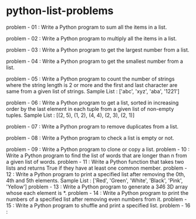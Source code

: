 # python-list-problems

problem - 01 : Write a Python program to sum all the items in a list.

problem - 02 : Write a Python program to multiply all the items in a list.

problem - 03 : Write a Python program to get the largest number from a list.

problem - 04 : Write a Python program to get the smallest number from a list.

problem - 05 : Write a Python program to count the number of strings where the string length
               is 2 or more and the first and last character are same from a given list of                    strings.
               Sample List : ['abc', 'xyz', 'aba', '1221']

problem - 06 : Write a Python program to get a list, sorted in increasing order by the last
element in each tuple from a given list of non-empty tuples.
Sample List : [(2, 5), (1, 2), (4, 4), (2, 3), (2, 1)]

problem - 07 : Write a Python program to remove duplicates from a list.

problem - 08 : Write a Python program to check a list is empty or not.

problem - 09 : Write a Python program to clone or copy a list.
problem - 10 : Write a Python program to find the list of words that are longer than n from a
given list of words.
problem - 11 : Write a Python function that takes two lists and returns True if they have at
least one common member.
problem - 12 : Write a Python program to print a specified list after removing the 0th, 4th and
5th elements.
Sample List : ['Red', 'Green', 'White', 'Black', 'Pink', 'Yellow']
problem - 13 : Write a Python program to generate a 3*4*6 3D array whose each element is
*.
problem - 14 : Write a Python program to print the numbers of a specified list after removing
even numbers from it.
problem - 15 : Write a Python program to shuffle and print a specified list.
problem - 16 : 
